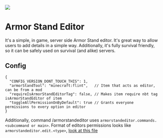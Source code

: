 ![](https://i.imgur.com/bWlrGhT.png)

# Armor Stand Editor
It's a simple, in game, server side Armor Stand editor. 
It's great way to allow users to add details in a simple way.
Additionally, it's fully survival friendly, so it can be safely 
used on survival (and alike) servers.

## Config
```json5
{
  "CONFIG_VERSION_DONT_TOUCH_THIS": 1,
  "armorStandTool": "minecraft:flint",   // Item that acts as editor, can be from a mod
  "requireIsArmorStandEditorTag": false, // Makes item require nbt tag isArmorStandEditor of item
  "toggleAllPermissionOnByDefault": true // Grants everyone permissions to every option in editor
}
```
Additionally, command /armorstandeditor uses `armorstandeditor.commands.<subcommand or main>`.
Format of editors permissions looks like `armorstandeditor.edit.<type>`, [look at this file](https://github.com/Patbox/armorstandeditor/blob/src/main/java/eu/pb4/armorstandeditor/EditorActions.java)